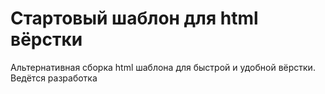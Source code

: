 Стартовый шаблон для html вёрстки
=
Альтернативная сборка html шаблона для быстрой и удобной вёрстки.
Ведётся разработка

